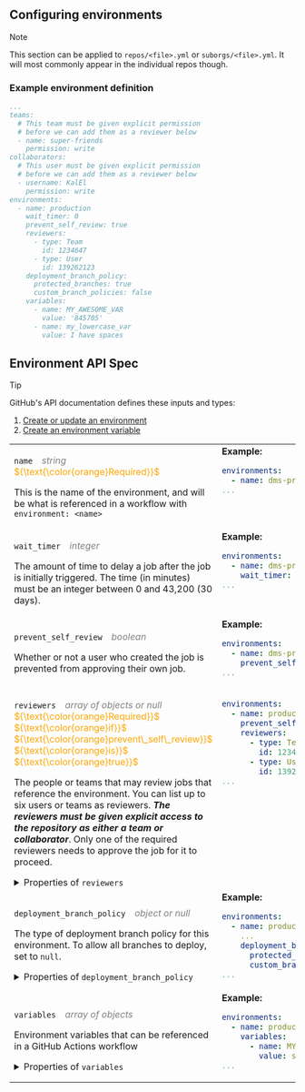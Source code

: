 ## Configuring environments

>[!NOTE]
>This section can be applied to `repos/<file>.yml` or `suborgs/<file>.yml`. It will most commonly appear in the individual repos though.

### Example environment definition

```yaml
...
teams:
  # This team must be given explicit permission
  # before we can add them as a reviewer below
  - name: super-friends
    permission: write
collaborators:
  # This user must be given explicit permission
  # before we can add them as a reviewer below
  - username: KalEl
    permission: write
environments:
  - name: production
    wait_timer: 0
    prevent_self_review: true
    reviewers:
      - type: Team
        id: 1234647
      - type: User
        id: 139262123
    deployment_branch_policy:
      protected_branches: true
      custom_branch_policies: false
    variables:
      - name: MY_AWESOME_VAR
        value: '845705'
      - name: my_lowercase_var
        value: I have spaces
```

## Environment API Spec

>[!TIP]
>GitHub's API documentation defines these inputs and types:
>1. [Create or update an environment](https://docs.github.com/en/rest/deployments/environments?apiVersion=2022-11-28#create-or-update-an-environment)
>2. [Create an environment variable](https://docs.github.com/en/rest/actions/variables?apiVersion=2022-11-28#create-an-environment-variable)

<table>
<tr><td>
<p><code>name</code><span style="color:gray;">&emsp;<i>string</i>&emsp;</span><span style="color:orange;">${\text{\color{orange}Required}}$</span></p>
<p>This is the name of the environment, and will be what is referenced in a workflow with <code>environment: &lt;name&gt;</code></p>
</td><td style="vertical-align:top">
<b>Example:</b>

```yaml
environments:
  - name: dms-prod-example
...
```

</td></tr>
<tr><td>
<p><code>wait_timer</code><span style="color:gray;">&emsp;<i>integer</i>&emsp;</span></p>
<p>The amount of time to delay a job after the job is initially triggered. The time (in minutes) must be an integer between 0 and 43,200 (30 days).</p>
</td><td style="vertical-align:top">
<b>Example:</b>

```yaml
environments:
  - name: dms-prod-example
    wait_timer: 30
...
```

</td></tr>
<tr><td>
<p><code>prevent_self_review</code><span style="color:gray;">&emsp;<i>boolean</i>&emsp;</span></p>
<p>Whether or not a user who created the job is prevented from approving their own job.</p>
</td><td style="vertical-align:top">
<b>Example:</b>

```yaml
environments:
  - name: dms-prod-example
    prevent_self_review: true
...
```

</td></tr>
<tr><td>
<p><code>reviewers</code><span style="color:gray;">&emsp;<i>array of objects or null</i>&emsp;</span><span style="color:orange;">${\text{\color{orange}Required}}$ ${\text{\color{orange}if}}$ ${\text{\color{orange}prevent\_self\_review}}$ ${\text{\color{orange}is}}$ ${\text{\color{orange}true}}$</span></p>
<p>The people or teams that may review jobs that reference the environment. You can list up to six users or teams as reviewers. <strong><em>The reviewers must be given explicit access to the repository as either a team or collaborator</em></strong>. Only one of the required reviewers needs to approve the job for it to proceed.</p>

<details><summary>Properties of <code>reviewers</code></summary>

<br>
<p>&emsp;<code>type</code><span style="color:gray;">&emsp;<i>string</i>&emsp;</span></p>
<p>&emsp;&emsp;The type of reviewer.<br>
&emsp;&emsp;Can be one of: <code>User</code>, <code>Team</code>.</p>

<p>&emsp;<code>id</code><span style="color:gray;">&emsp;<i>integer</i>&emsp;</span></p>
<p>&emsp;&emsp;The id of the user or team who can review the deployment</p>
<p>&emsp;&emsp;Can be obtained by:
<br>&emsp;&emsp;&emsp;<b>Team:</b>&ensp;<code>gh api /orgs/&lt;org&gt;/teams/&lt;team-slug&gt; | jq .id</code>
<br>&emsp;&emsp;&emsp;<b>User:</b>&ensp;<code>gh api /users/&lt;username&gt; | jq .id</code></p>

</details>
</td><td style="vertical-align:top">

```yaml
environments:
  - name: production
    prevent_self_review: true
    reviewers:
      - type: Team
        id: 1234647
      - type: User
        id: 139262123
...
```

</td></tr>
<tr><td>
<p><code>deployment_branch_policy</code><span style="color:gray;">&emsp;<i>object or null</i>&emsp;</span></p>
<p>The type of deployment branch policy for this environment. To allow all branches to deploy, set to <code>null</code>.</p>

<details><summary>Properties of <code>deployment_branch_policy</code></summary>
<br>
<p>&emsp;<code>protected_branches</code><span style="color:gray;">&emsp;<i>string</i>&emsp;</span><span style="color:orange;">${\text{\color{orange}Required}}$</span></p>
<p>&emsp;&emsp;Whether only branches with branch protection rules can deploy<br>&emsp;&emsp;to this environment. If <code>protected_branches</code> is <code>true</code>,<br>&emsp;&emsp;<code>custom_branch_policies</code> must be <code>false</code>; if <code>protected_branches</code><br>&emsp;&emsp;is <code>false</code>, <code>custom_branch_policies</code> must be <code>true</code>.</p>

<p>&emsp;<code>id</code><span style="color:gray;">&emsp;<i>integer</i>&emsp;</span></p>
<p>&emsp;&emsp;Whether only branches that match the specified name patterns<br>&emsp;&emsp;can deploy to this environment. If <code>custom_branch_policies</code><br>&emsp;&emsp;is <code>true</code>, <code>protected_branches</code> must be <code>false</code>; if<br>&emsp;&emsp;<code>custom_branch_policies</code> is <code>false</code>, <code>protected_branches</code><br>&emsp;&emsp;must be <code>true</code>.</p>

</details>

</td><td style="vertical-align:top">
<b>Example:</b>

```yaml
environments:
  - name: production
    ...
    deployment_branch_policy:
      protected_branches: true
      custom_branch_policies: false
...
```

</td></tr>
<tr><td>
<p><code>variables</code><span style="color:gray;">&emsp;<i>array of objects</i>&emsp;</span></p>
<p>Environment variables that can be referenced in a GitHub Actions workflow</p>

<details><summary>Properties of <code>variables</code></summary>

<br>
<p>&emsp;<code>name</code><span style="color:gray;">&emsp;<i>string</i>&emsp;</span><span style="color:orange;">${\text{\color{orange}Required}}$</span></p>
<p>&emsp;&emsp;The name of the variable.</p>

<p>&emsp;<code>value</code><span style="color:gray;">&emsp;<i>string</i>&emsp;</span><span style="color:orange;">${\text{\color{orange}Required}}$</span></p>
<p>&emsp;&emsp;The value of the variable.</p>

</details>

</td><td style="vertical-align:top">
<b>Example:</b>

```yaml
environments:
  - name: production
    variables:
      - name: MY_AWESOME_VAR
        value: super duper value
...
```

</td></tr>
</table>
